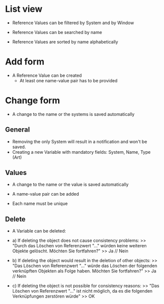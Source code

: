 # List view

- Reference Values can be filtered by System and by Window

- Reference Values can be searched by name

- Reference Values are sorted by name alphabetically


# Add form

- A Reference Value can be created
    - At least one name-value pair has to be provided


# Change form

- A change to the name or the systems is saved automatically


## General
- Removing the only System will result in a notification and won't be saved.
- Creating a new Variable with mandatory fields: System, Name, Type (Art)


## Values

- A change to the name or the value is saved automatically

- A name-value pair can be added

- Each name must be unique


## Delete
- A Variable can be deleted:
- a) If deleting the object does not cause consistency problems: >> "Durch das Löschen von Referenzwert "..." würden keine weiteren Objekte gelöscht. Möchten Sie fortfahren?" >> Ja // Nein

- b) If deleting the object would result in the deletion of other objects: >> "Das Löschen von Referenzwert "..." würde das Löschen der folgenden verknüpften Objekten als Folge haben. Möchten Sie fortfahren?" >> Ja // Nein

- c) If deleting the object is not possible for consistency reasons: >> "Das Löschen von Referenzwert "..." ist nicht möglich, da es die folgenden Verknüpfungen zerstören würde" >> OK
